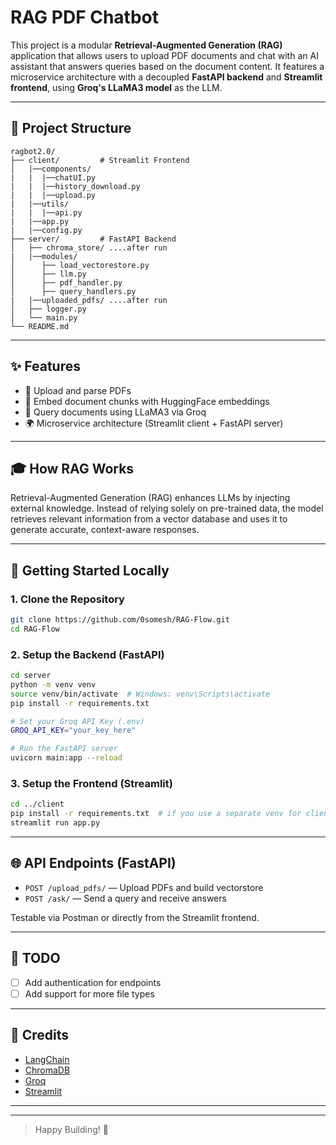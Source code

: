# RAG PDF Chatbot

This project is a modular **Retrieval-Augmented Generation (RAG)** application that allows users to upload PDF documents and chat with an AI assistant that answers queries based on the document content. It features a microservice architecture with a decoupled **FastAPI backend** and **Streamlit frontend**, using **Groq's LLaMA3 model** as the LLM.

---

## 📂 Project Structure

```
ragbot2.0/
├── client/         # Streamlit Frontend
│   |──components/
|   |  |──chatUI.py
|   |  |──history_download.py
|   |  |──upload.py
|   |──utils/
|   |  |──api.py
|   |──app.py
|   |──config.py
├── server/         # FastAPI Backend
│   ├── chroma_store/ ....after run
|   |──modules/
│      ├── load_vectorestore.py
│      ├── llm.py
│      ├── pdf_handler.py
│      ├── query_handlers.py
|   |──uploaded_pdfs/ ....after run
│   ├── logger.py
│   └── main.py
└── README.md
```

---

## ✨ Features

- 📄 Upload and parse PDFs
- 🧠 Embed document chunks with HuggingFace embeddings
- 💬 Query documents using LLaMA3 via Groq
- 🌍 Microservice architecture (Streamlit client + FastAPI server)

---

## 🎓 How RAG Works

Retrieval-Augmented Generation (RAG) enhances LLMs by injecting external knowledge. Instead of relying solely on pre-trained data, the model retrieves relevant information from a vector database and uses it to generate accurate, context-aware responses.

---

## 🚀 Getting Started Locally

### 1. Clone the Repository

```bash
git clone https://github.com/0somesh/RAG-Flow.git
cd RAG-Flow
```

### 2. Setup the Backend (FastAPI)

```bash
cd server
python -m venv venv
source venv/bin/activate  # Windows: venv\Scripts\activate
pip install -r requirements.txt

# Set your Groq API Key (.env)
GROQ_API_KEY="your_key_here"

# Run the FastAPI server
uvicorn main:app --reload
```

### 3. Setup the Frontend (Streamlit)

```bash
cd ../client
pip install -r requirements.txt  # if you use a separate venv for client
streamlit run app.py
```

---

## 🌐 API Endpoints (FastAPI)

- `POST /upload_pdfs/` — Upload PDFs and build vectorstore
- `POST /ask/` — Send a query and receive answers

Testable via Postman or directly from the Streamlit frontend.

---

## 🚧 TODO

- [ ] Add authentication for endpoints
- [ ] Add support for more file types

---

## 🌟 Credits

- [LangChain](https://www.langchain.com/)
- [ChromaDB](https://www.trychroma.com/)
- [Groq](https://groq.com/)
- [Streamlit](https://streamlit.io/)

---

---

> Happy Building! 🚀
